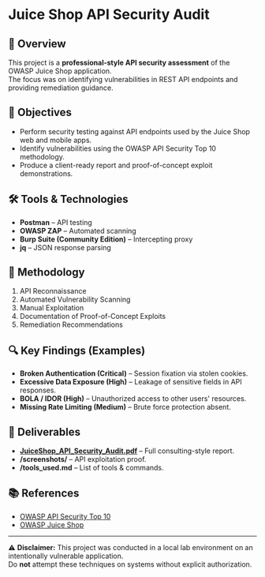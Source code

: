 # Juice Shop API Security Audit

## 📌 Overview
This project is a **professional-style API security assessment** of the OWASP Juice Shop application.  
The focus was on identifying vulnerabilities in REST API endpoints and providing remediation guidance.

## 🎯 Objectives
- Perform security testing against API endpoints used by the Juice Shop web and mobile apps.
- Identify vulnerabilities using the OWASP API Security Top 10 methodology.
- Produce a client-ready report and proof-of-concept exploit demonstrations.

## 🛠 Tools & Technologies
- **Postman** – API testing
- **OWASP ZAP** – Automated scanning
- **Burp Suite (Community Edition)** – Intercepting proxy
- **jq** – JSON response parsing

## 🧪 Methodology
1. API Reconnaissance
2. Automated Vulnerability Scanning
3. Manual Exploitation
4. Documentation of Proof-of-Concept Exploits
5. Remediation Recommendations

## 🔍 Key Findings (Examples)
- **Broken Authentication (Critical)** – Session fixation via stolen cookies.
- **Excessive Data Exposure (High)** – Leakage of sensitive fields in API responses.
- **BOLA / IDOR (High)** – Unauthorized access to other users' resources.
- **Missing Rate Limiting (Medium)** – Brute force protection absent.

## 📄 Deliverables
- **[JuiceShop_API_Security_Audit.pdf](./JuiceShop_API_Security_Audit.pdf)** – Full consulting-style report.
- **/screenshots/** – API exploitation proof.
- **/tools_used.md** – List of tools & commands.

## 📚 References
- [OWASP API Security Top 10](https://owasp.org/API-Security/)
- [OWASP Juice Shop](https://owasp.org/www-project-juice-shop/)

---

⚠ **Disclaimer:** This project was conducted in a local lab environment on an intentionally vulnerable application.  
Do **not** attempt these techniques on systems without explicit authorization.
